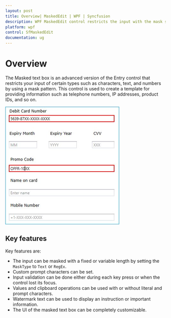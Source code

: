 ```yaml
---
layout: post
title: Overview| MaskedEdit | WPF | Syncfusion
description: WPF MaskedEdit control restricts the input with the mask symbol along with its built-in features like validation, watermark, etc...
platform: wpf
control: SfMaskedEdit
documentation: ug
---
```


# Overview

The Masked text box is an advanced version of the Entry control that restricts your input of certain types such as characters, text, and numbers by using a mask pattern. This control is used to create a template for providing information such as telephone numbers, IP addresses, product IDs, and so on.

![MaskedEdit - Overview](Overview_images/Overview_img1.jpg)

## Key features

Key features are:

* The input can be masked with a fixed or variable length by setting the `MaskType` to `Text` or `RegEx`.
* Custom prompt characters can be set.
* Input validation can be done either during each key press or when the control lost its focus.
* Values and clipboard operations can be used with or without literal and prompt characters.
* Watermark text can be used to display an instruction or important information.
* The UI of the masked text box can be completely customizable.

